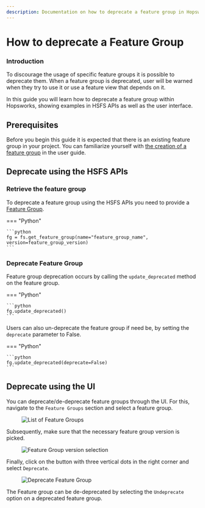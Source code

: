 ```yaml
---
description: Documentation on how to deprecate a feature group in Hopsworks.
---
```


# How to deprecate a Feature Group

### Introduction

To discourage the usage of specific feature groups it is possible to deprecate them.
When a feature group is deprecated, user will be warned when they try to use it or use a feature view that depends on it.

In this guide you will learn how to deprecate a feature group within Hopsworks, showing examples in HSFS APIs as well as the user interface.

## Prerequisites

Before you begin this guide it is expected that there is an existing feature group in your project. You can familiarize yourself with [the creation of a feature group](./create.md) in the user guide.

## Deprecate using the HSFS APIs

### Retrieve the feature group

To deprecate a feature group using the HSFS APIs you need to provide a [Feature Group](../../../concepts/fs/feature_group/fg_overview.md).

=== "Python"

    ```python
    fg = fs.get_feature_group(name="feature_group_name", version=feature_group_version)
    ```

### Deprecate Feature Group

Feature group deprecation occurs by calling the `update_deprecated` method on the feature group.

=== "Python"

    ```python
    fg.update_deprecated()
    ```

Users can also un-deprecate the feature group if need be, by setting the `deprecate` parameter to False.

=== "Python"

    ```python
    fg.update_deprecated(deprecate=False)
    ```

## Deprecate using the UI

You can deprecate/de-deprecate feature groups through the UI. For this, navigate to the `Feature Groups` section and select a feature group.

<p align="center">
  <figure>
    <img src="../../../../assets/images/guides/feature_group/feature_group_list.png" alt="List of Feature Groups">
  </figure>
</p>

Subsequently, make sure that the necessary feature group version is picked.

<p align="center">
  <figure>
    <img src="../../../../assets/images/guides/feature_group/feature_group_version.png" alt="Feature Group version selection">
  </figure>
</p>

Finally, click on the button with three vertical dots in the right corner and select `Deprecate`.

<p align="center">
  <figure>
    <img src="../../../../assets/images/guides/feature_group/feature_group_deprecate.png" alt="Deprecate Feature Group">
  </figure>
</p>

The Feature group can be de-deprecated by selecting the `Undeprecate` option on a deprecated feature group.
